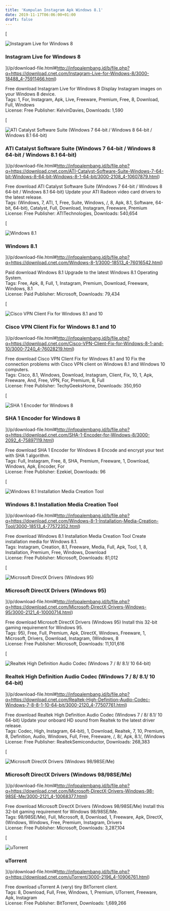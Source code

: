 ```yaml
---
title: 'Kumpulan Instagram Apk Windows 8.1'
date: 2019-11-17T06:06:00+01:00
draft: false
---
```


[

![Instagram Live for Windows 8](https://dl2.cbsistatic.com/asset/582/bundles/downloadcore/images/default_product_icon/icon_windows_64.png "Instagram Live for Windows 8")

### Instagram Live for Windows 8

](/p/download-file.html#http://infopalembang.id/b/file.php?q=https://download.cnet.com/Instagram-Live-for-Windows-8/3000-18488_4-75911466.html)

Free download Instagram Live for Windows 8 Display Instagram images on your Windows 8 device.  
Tags: 1, For, Instagram, Apk, Live, Freeware, Premium, Free, 8, Download, Full, Windows  
License: Free Publisher: KelvinDavies, Downloads: 1,590

[

![ATI Catalyst Software Suite (Windows 7 64-bit / Windows 8 64-bit / Windows 8.1 64-bit)](https://dl1.cbsistatic.com/i/r/2019/03/20/d84375cf-ec40-4d29-885d-1bcc385410aa/thumbnail/64x64/e8e71d96d9c568fc6a97dd516fb25a78/imgingest-5887415650260956444.png "ATI Catalyst Software Suite (Windows 7 64-bit / Windows 8 64-bit / Windows 8.1 64-bit)")

### ATI Catalyst Software Suite (Windows 7 64-bit / Windows 8 64-bit / Windows 8.1 64-bit)

](/p/download-file.html#http://infopalembang.id/b/file.php?q=https://download.cnet.com/ATI-Catalyst-Software-Suite-Windows-7-64-bit-Windows-8-64-bit-Windows-8-1-64-bit/3000-2108_4-10607879.html)

Free download ATI Catalyst Software Suite (Windows 7 64-bit / Windows 8 64-bit / Windows 8.1 64-bit) Update your ATI Radeon video card drivers to the latest release.  
Tags: (Windows, 7, ATI, 1, Free, Suite, Windows, /, 8, Apk, 8.1, Software, 64-bit, 64-bit), Catalyst, Full, Download, Instagram, Freeware, Premium  
License: Free Publisher: ATITechnologies, Downloads: 540,654

[

![Windows 8.1](https://dl1.cbsistatic.com/i/r/2016/09/29/81213c03-5cea-40d7-b010-01555c3bddba/thumbnail/64x64/93ec79d6ca7e3eb31e62c7400c971857/imgingest-8140026957235009894.png "Windows 8.1")

### Windows 8.1

](/p/download-file.html#http://infopalembang.id/b/file.php?q=https://download.cnet.com/Windows-8-1/3000-18513_4-76016542.html)

Paid download Windows 8.1 Upgrade to the latest Windows 8.1 Operating System.  
Tags: Free, Apk, 8, Full, 1, Instagram, Premium, Download, Freeware, Windows, 8.1  
License: Paid Publisher: Microsoft, Downloads: 79,434

[

![Cisco VPN Client Fix for Windows 8.1 and 10](https://dl1.cbsistatic.com/i/r/2018/08/09/7834df15-c14b-4591-9f43-27d7f262de0d/thumbnail/64x64/45297edd296c4fb5997710316bb6fcf9/imgingest-7609899296528341021.jpg "Cisco VPN Client Fix for Windows 8.1 and 10")

### Cisco VPN Client Fix for Windows 8.1 and 10

](/p/download-file.html#http://infopalembang.id/b/file.php?q=https://download.cnet.com/Cisco-VPN-Client-Fix-for-Windows-8-1-and-10/3000-7240_4-76028219.html)

Free download Cisco VPN Client Fix for Windows 8.1 and 10 Fix the connection problems with Cisco VPN client on Windows 8.1 and Windows 10 computers.  
Tags: Cisco, 8.1, Windows, Download, Instagram, Client, Fix, 10, 1, Apk, Freeware, And, Free, VPN, For, Premium, 8, Full  
License: Free Publisher: TechyGeeksHome, Downloads: 350,950

[

![SHA 1 Encoder for Windows 8](https://i.i.cbsi.com/cnwk.1d/i/tim/2013/04/03/Foreman_13071338_4926_Icon.51549_48x48.png "SHA 1 Encoder for Windows 8")

### SHA 1 Encoder for Windows 8

](/p/download-file.html#http://infopalembang.id/b/file.php?q=https://download.cnet.com/SHA-1-Encoder-for-Windows-8/3000-2092_4-75897119.html)

Free download SHA 1 Encoder for Windows 8 Encode and encrypt your text with SHA 1 algorithm.  
Tags: Full, Instagram, Free, 8, SHA, Premium, Freeware, 1, Download, Windows, Apk, Encoder, For  
License: Free Publisher: Ezekiel, Downloads: 96

[

![Windows 8.1 Installation Media Creation Tool](https://dl1.cbsistatic.com/i/r/2017/07/07/ea54bba9-e066-4264-9013-0fc5071bed83/thumbnail/64x64/8cbbb4cb680f23d2244863d355f958d1/imgingest-1453419572999005196.jpg "Windows 8.1 Installation Media Creation Tool")

### Windows 8.1 Installation Media Creation Tool

](/p/download-file.html#http://infopalembang.id/b/file.php?q=https://download.cnet.com/Windows-8-1-Installation-Media-Creation-Tool/3000-18513_4-77572352.html)

Free download Windows 8.1 Installation Media Creation Tool Create installation media for Windows 8.1.  
Tags: Instagram, Creation, 8.1, Freeware, Media, Full, Apk, Tool, 1, 8, Installation, Premium, Free, Windows, Download  
License: Free Publisher: Microsoft, Downloads: 81,012

[

![Microsoft DirectX Drivers (Windows 95)](https://dl1.cbsistatic.com/i/r/2017/02/09/ce4c1312-567a-4791-9795-8b63b01267d3/thumbnail/32x32/2c3618a5b1f0ad7c32cb39b874165e96/imgingest-7966182026330001997.png "Microsoft DirectX Drivers (Windows 95)")

### Microsoft DirectX Drivers (Windows 95)

](/p/download-file.html#http://infopalembang.id/b/file.php?q=https://download.cnet.com/Microsoft-DirectX-Drivers-Windows-95/3000-2121_4-10000714.html)

Free download Microsoft DirectX Drivers (Windows 95) Install this 32-bit gaming requirement for Windows 95.  
Tags: 95), Free, Full, Premium, Apk, DirectX, Windows, Freeware, 1, Microsoft, Drivers, Download, Instagram, (Windows, 8  
License: Free Publisher: Microsoft, Downloads: 11,101,616

[

![Realtek High Definition Audio Codec (Windows 7 / 8/ 8.1/ 10 64-bit)](https://dl2.cbsistatic.com/asset/582/bundles/downloadcore/images/default_product_icon/icon_windows_64.png "Realtek High Definition Audio Codec (Windows 7 / 8/ 8.1/ 10 64-bit)")

### Realtek High Definition Audio Codec (Windows 7 / 8/ 8.1/ 10 64-bit)

](/p/download-file.html#http://infopalembang.id/b/file.php?q=https://download.cnet.com/Realtek-High-Definition-Audio-Codec-Windows-7-8-8-1-10-64-bit/3000-2120_4-77507761.html)

Free download Realtek High Definition Audio Codec (Windows 7 / 8/ 8.1/ 10 64-bit) Update your onboard HD sound from Realtek to the latest driver release.  
Tags: Codec, High, Instagram, 64-bit), 1, Download, Realtek, 7, 10, Premium, 8, Definition, Audio, Windows, Full, Free, Freeware, /, 8/, Apk, 8.1/, (Windows  
License: Free Publisher: RealtekSemiconductor, Downloads: 268,383

[

![Microsoft DirectX Drivers (Windows 98/98SE/Me)](https://dl2.cbsistatic.com/asset/582/bundles/downloadcore/images/default_product_icon/icon_windows_64.png "Microsoft DirectX Drivers (Windows 98/98SE/Me)")

### Microsoft DirectX Drivers (Windows 98/98SE/Me)

](/p/download-file.html#http://infopalembang.id/b/file.php?q=https://download.cnet.com/Microsoft-DirectX-Drivers-Windows-98-98SE-Me/3000-2121_4-10068377.html)

Free download Microsoft DirectX Drivers (Windows 98/98SE/Me) Install this 32-bit gaming requirement for Windows 98/98SE/Me.  
Tags: 98/98SE/Me), Full, Microsoft, 8, Download, 1, Freeware, Apk, DirectX, (Windows, Windows, Free, Premium, Instagram, Drivers  
License: Free Publisher: Microsoft, Downloads: 3,287,104

[

![uTorrent](https://i.i.cbsi.com/cnwk.1d/i/tim2/2014/10/03/Foreman_13600273_4406_256x256_64x64.png "uTorrent")

### uTorrent

](/p/download-file.html#http://infopalembang.id/b/file.php?q=https://download.cnet.com/uTorrent/3000-2196_4-10906761.html)

Free download uTorrent A (very) tiny BitTorrent client.  
Tags: 8, Download, Full, Free, Windows, 1, Premium, UTorrent, Freeware, Apk, Instagram  
License: Free Publisher: BitTorrent, Downloads: 1,689,266